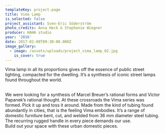 ```yaml
---
templateKey: project-page
title: Vima Lamp
is_selected: false
project_assistant: Sven-Eric Söderström
photo_credits: Anna Heck & Stephanie Wiegner
producer: HAHA studio
year: '2016'
date: 2017-02-08T09:30:00.000Z
image_gallery:
  - image: /assets/uploads/project_vima_lamp_02.jpg
    is_cover: true
---
```

Vima lamp in all its proportions gives off the essence of public street lighting, compacted for the dwelling. It’s a synthesis of iconic street lamps found throughout the world.

<br/>
We were looking for a synthesis of Marcel Breuer’s rational forms and Victor Papanek’s rational thought. At these crossroads the Vima series was formed. Pick it up and toss it around. Made from the kind of tubing found abundantly in cities, that is the feeling Vima embodies. It’s a range of domestic furniture bent, cut, and welded from 36 mm diameter steel tubing. The recurring rugged handle in every piece demands our use. 

<br/>
Build out your space with these urban domestic pieces.
